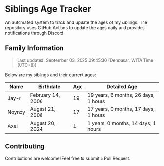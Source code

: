 # Siblings Age Tracker

An automated system to track and update the ages of my siblings. The repository uses GitHub Actions to update the ages daily and provides notifications through Discord.

## Family Information

> Last updated: September 03, 2025 09:45:30 (Denpasar, WITA Time (UTC+8))

Below are my siblings and their current ages:

| Name | Birthdate | Age | Detailed Age |
|------|-----------|-----|-------------|
| Jay-r | February 14, 2006 | 19 | 19 years, 6 months, 26 days, 1 hours |
| Noynoy | August 21, 2008 | 17 | 17 years, 0 months, 17 days, 1 hours |
| Axel | August 20, 2024 | 1 | 1 years, 0 months, 14 days, 1 hours |

## Contributing

Contributions are welcome! Feel free to submit a Pull Request.